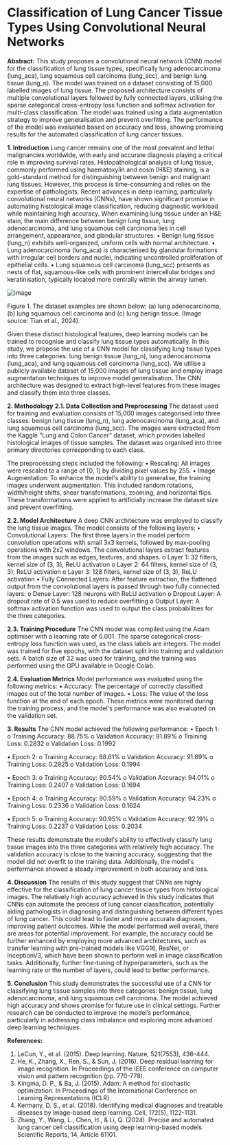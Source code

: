 # Classification of Lung Cancer Tissue Types Using Convolutional Neural Networks

**Abstract:**
This study proposes a convolutional neural network (CNN) model for the classification of lung tissue types, specifically lung adenocarcinoma (lung_aca), lung squamous cell carcinoma (lung_scc), and benign lung tissue (lung_n). The model was trained on a dataset consisting of 15,000 labelled images of lung tissue. The proposed architecture consists of multiple convolutional layers followed by fully connected layers, utilising the sparse categorical cross-entropy loss function and softmax activation for multi-class classification. The model was trained using a data augmentation strategy to improve generalisation and prevent overfitting. The performance of the model was evaluated based on accuracy and loss, showing promising results for the automated classification of lung cancer tissues.
 
**1. Introduction**
Lung cancer remains one of the most prevalent and lethal malignancies worldwide, with early and accurate diagnosis playing a critical role in improving survival rates. Histopathological analysis of lung tissue, commonly performed using haematoxylin and eosin (H&E) staining, is a gold-standard method for distinguishing between benign and malignant lung tissues. However, this process is time-consuming and relies on the expertise of pathologists. Recent advances in deep learning, particularly convolutional neural networks (CNNs), have shown significant promise in automating histological image classification, reducing diagnostic workload while maintaining high accuracy.
When examining lung tissue under an H&E stain, the main difference between benign lung tissue, lung adenocarcinoma, and lung squamous cell carcinoma lies in cell arrangement, appearance, and glandular structures:
•	Benign lung tissue (lung_n) exhibits well-organized, uniform cells with normal architecture.
•	Lung adenocarcinoma (lung_aca) is characterised by glandular formations with irregular cell borders and nuclei, indicating uncontrolled proliferation of epithelial cells.
•	Lung squamous cell carcinoma (lung_scc) presents as nests of flat, squamous-like cells with prominent intercellular bridges and keratinisation, typically located more centrally within the airway lumen.

 ![image](https://github.com/user-attachments/assets/bb9d697f-a51a-4267-9344-2f52bfca928e)

Figure 1. The dataset examples are shown below: (a) lung adenocarcinoma, (b) lung squamous cell carcinoma and (c) lung benign tissue. (Image source: Tian et al., 2024). 

Given these distinct histological features, deep learning models can be trained to recognise and classify lung tissue types automatically. In this study, we propose the use of a CNN model for classifying lung tissue types into three categories: lung benign tissue (lung_n), lung adenocarcinoma (lung_aca), and lung squamous cell carcinoma (lung_scc). We utilise a publicly available dataset of 15,000 images of lung tissue and employ image augmentation techniques to improve model generalisation. The CNN architecture was designed to extract high-level features from these images and classify them into three classes.

**2. Methodology**
**2.1. Data Collection and Preprocessing**
The dataset used for training and evaluation consists of 15,000 images categorised into three classes: benign lung tissue (lung_n), lung adenocarcinoma (lung_aca), and lung squamous cell carcinoma (lung_scc). The images were extracted from the Kaggle "Lung and Colon Cancer" dataset, which provides labelled histological images of tissue samples. The dataset was organised into three primary directories corresponding to each class.

The preprocessing steps included the following:
•	Rescaling: All images were rescaled to a range of [0, 1] by dividing pixel values by 255.
•	Image Augmentation: To enhance the model's ability to generalise, the training images underwent augmentation. This included random rotations, width/height shifts, shear transformations, zooming, and horizontal flips. These transformations were applied to artificially increase the dataset size and prevent overfitting.

**2.2. Model Architecture**
A deep CNN architecture was employed to classify the lung tissue images. The model consists of the following layers:
•	Convolutional Layers: The first three layers in the model perform convolution operations with small 3x3 kernels, followed by max-pooling operations with 2x2 windows. The convolutional layers extract features from the images such as edges, textures, and shapes.
o	Layer 1: 32 filters, kernel size of (3, 3), ReLU activation
o	Layer 2: 64 filters, kernel size of (3, 3), ReLU activation
o	Layer 3: 128 filters, kernel size of (3, 3), ReLU activation
•	Fully Connected Layers: After feature extraction, the flattened output from the convolutional layers is passed through two fully connected layers:
o	Dense Layer: 128 neurons with ReLU activation
o	Dropout Layer: A dropout rate of 0.5 was used to reduce overfitting
o	Output Layer: A softmax activation function was used to output the class probabilities for the three categories.

**2.3. Training Procedure**
The CNN model was compiled using the Adam optimiser with a learning rate of 0.001. The sparse categorical cross-entropy loss function was used, as the class labels are integers. The model was trained for five epochs, with the dataset split into training and validation sets. A batch size of 32 was used for training, and the training was performed using the GPU available in Google Colab.

**2.4. Evaluation Metrics**
Model performance was evaluated using the following metrics:
•	Accuracy: The percentage of correctly classified images out of the total number of images.
•	Loss: The value of the loss function at the end of each epoch.
These metrics were monitored during the training process, and the model's performance was also evaluated on the validation set.
 

**3. Results**
The CNN model achieved the following performance:
•	Epoch 1: 
o	Training Accuracy: 88.75%
o	Validation Accuracy: 91.89%
o	Training Loss: 0.2832
o	Validation Loss: 0.1992

•	Epoch 2: 
o	Training Accuracy: 88.61%
o	Validation Accuracy: 91.89%
o	Training Loss: 0.2825
o	Validation Loss: 0.1994

•	Epoch 3: 
o	Training Accuracy: 90.54%
o	Validation Accuracy: 94.01%
o	Training Loss: 0.2407
o	Validation Loss: 0.1694

•	Epoch 4: 
o	Training Accuracy: 90.59%
o	Validation Accuracy: 94.23%
o	Training Loss: 0.2336
o	Validation Loss: 0.1624

•	Epoch 5: 
o	Training Accuracy: 90.95%
o	Validation Accuracy: 92.19%
o	Training Loss: 0.2237
o	Validation Loss: 0.2034

These results demonstrate the model's ability to effectively classify lung tissue images into the three categories with relatively high accuracy. The validation accuracy is close to the training accuracy, suggesting that the model did not overfit to the training data. Additionally, the model's performance showed a steady improvement in both accuracy and loss.

**4. Discussion**
The results of this study suggest that CNNs are highly effective for the classification of lung cancer tissue types from histological images. The relatively high accuracy achieved in this study indicates that CNNs can automate the process of lung cancer classification, potentially aiding pathologists in diagnosing and distinguishing between different types of lung cancer. This could lead to faster and more accurate diagnoses, improving patient outcomes.
While the model performed well overall, there are areas for potential improvement. For example, the accuracy could be further enhanced by employing more advanced architectures, such as transfer learning with pre-trained models like VGG16, ResNet, or InceptionV3, which have been shown to perform well in image classification tasks. Additionally, further fine-tuning of hyperparameters, such as the learning rate or the number of layers, could lead to better performance.

**5. Conclusion**
This study demonstrates the successful use of a CNN for classifying lung tissue samples into three categories: benign tissue, lung adenocarcinoma, and lung squamous cell carcinoma. The model achieved high accuracy and shows promise for future use in clinical settings. Further research can be conducted to improve the model’s performance, particularly in addressing class imbalance and exploring more advanced deep learning techniques.

**References:**
1.	LeCun, Y., et al. (2015). Deep learning. Nature, 521(7553), 436-444.
2.	He, K., Zhang, X., Ren, S., & Sun, J. (2016). Deep residual learning for image recognition. In Proceedings of the IEEE conference on computer vision and pattern recognition (pp. 770-778).
3.	Kingma, D. P., & Ba, J. (2015). Adam: A method for stochastic optimization. In Proceedings of the International Conference on Learning Representations (ICLR).
4.	Kermany, D. S., et al. (2018). Identifying medical diagnoses and treatable diseases by image-based deep learning. Cell, 172(5), 1122-1131.
5.	Zhang, Y., Wang, L., Chen, H., & Li, Q. (2024). Precise and automated lung cancer cell classification using deep learning-based models. Scientific Reports, 14, Article 61101.


